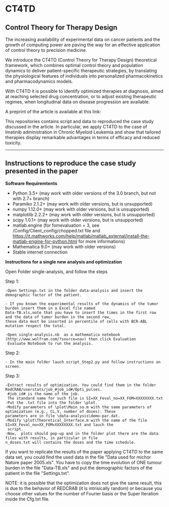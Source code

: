 # CT4TD
Control Theory for Therapy Design
----------------------------------

The increasing availability of experimental data on cancer patients and the growth of computing power are paving the way for an effective application of control theory to precision medicine.

We introduce the CT4TD (Control Theory for Therapy Design) theoretical framework, which combines optimal control theory and population dynamics to deliver patient-specific therapeutic strategies, by translating the physiological features of individuals into personalized pharmacokinetics and pharmacodynamics models. 

With CT4TD it is possible to identify optimized therapies at diagnosis, aimed at reaching selected drug concentration, or to adjust existing therapeutic regimes, when longitudinal data on disease progression are available.  

A preprint of the article is available at this link: 

This repositories contains script and data to reproduced the case study discussed in the article. 
In particular, we apply CT4TD to the case of Imatinib administration in Chronic Myeloid Leukemia and show that tailored therapies display remarkable advantages in terms of efficacy and reduced toxicity.

----------------------------------
Instructions to reproduce the case study presented in the paper
----------------------------------

**Software Requiremtents**

- Python 3.5+ (may work with older versions of the 3.0 branch, but not with 2.7+ branch)
- Paramiko 2.1.2+ (may work with older versions, but is unsupported)
- numpy 1.12.0+ (may work with older versions, but is unsupported)
- matplotlib 2.2.2+ (may work with older versions, but is unsupported)
- scipy 1.0.1+ (may work with older versions, but is unsupported)
-  matlab.engine (for fomevaluation = 3, see /Config/Client_config/chopped.txt file and https://it.mathworks.com/help/matlab/matlab_external/install-the-matlab-engine-for-python.html   for more informations)
- Mathematica 9.0+ (may work with older versions)
- Stable internet connection


**Instructions for a single new analysis and optimization** 

Open Folder single-analysis, and follow the steps

Step 1:

	-Open Settings.txt in the folder data-analysis and insert the demographic factor of the patient.
	
	- If you known the experimental results of the dynamics of the tumor burden insert them in a Excel file named 
	Data-TB.xls,note that you have to insert the times in the first row and the data of tumor burden in the second row,
	these data must be inserted in percentile of cells with BCR-ABL mutation respect the total.
	  
	-Open single-analysis.nb  as a mathematica notebook (http://www.wolfram.com/?source=nav) then click Evaluation 
	 Evaluate Notebook to run the analysis.
Step 2:

	- In the main folder lauch script_Step2.py and follow instructions on screen.
Step 3:

	-Extract results of optimization. You could find them in the folder RedCRAB/userstats/job_#job_id#/Opti_pulses.
	 #job_id# is the name of the job.
	 The standard name for such file is SI=XX_Feval_no=XX_FOM=XXXXXXXX.txt
	-Put the .txt file into the folder \plot.
	-Modify parameters of \plot\Main_so.m with the same parameters of optimization (e.g., CL,V, number of doses). These     
	parameters are in file \data-analysis\demo-par.dat.
	-Modify \plot\Theoretical_Interface.m with the name of the file SI=XX_Feval_no=XX_FOM=XXXXXXXX.txt and lauch the 
	 script.
	-Now,  plots should pop-up and in the folder plot there are the data files with results, in particular in file  
	n_doses.txt will contains the doses and the time schedule.
	
	
	
	
	
If you want to replicate the results of the paper applying CT4TD to the same data set, you could find the used data in the file "Data used for michor Nature paper 2005.xls". You have to copy the time evolution of ONE  tumour burden in the file "Data-TB.xls" and put the demographic factors of the patient in the file "Settings.txt".

NOTE: it is possible that the optimization does not give the same result, this is due to the behavior of REDCRAB (it is intrisically random) or because you choose other values for the number of Fourier basis or the Super Iteration  inside the Cfg.txt file.
